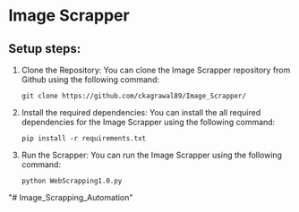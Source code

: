 # Image Scrapper

## Setup steps:

1. Clone the Repository:
   You can clone the Image Scrapper repository from Github using the following command:
   ```
   git clone https://github.com/ckagrawal89/Image_Scrapper/
   ```

2. Install the required dependencies:
   You can install the all required dependencies for the Image Scrapper using the following command:
   ```
   pip install -r requirements.txt
   ```

3. Run the Scrapper:
   You can run the Image Scrapper using the following command:
   ```
   python WebScrapping1.0.py
   ```
"# Image_Scrapping_Automation" 
